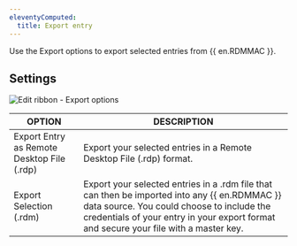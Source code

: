 ```yaml
---
eleventyComputed:
  title: Export entry
---
```

Use the Export options to export selected entries from {{ en.RDMMAC }}.

## Settings
![Edit ribbon - Export options](https://webdevolutions.azureedge.net/docs/en/rdm/mac/clip10353.png)

| OPTION                                     | DESCRIPTION                                                          |
|--------------------------------------------|----------------------------------------------------------------------|
| Export Entry as Remote Desktop File (.rdp) | Export your selected entries in a Remote Desktop File (.rdp) format. |
| Export Selection (.rdm)                    | Export your selected entries in a .rdm file that can then be imported into any {{ en.RDMMAC }} data source. You could choose to include the credentials of your entry in your export format and secure your file with a master key. |
